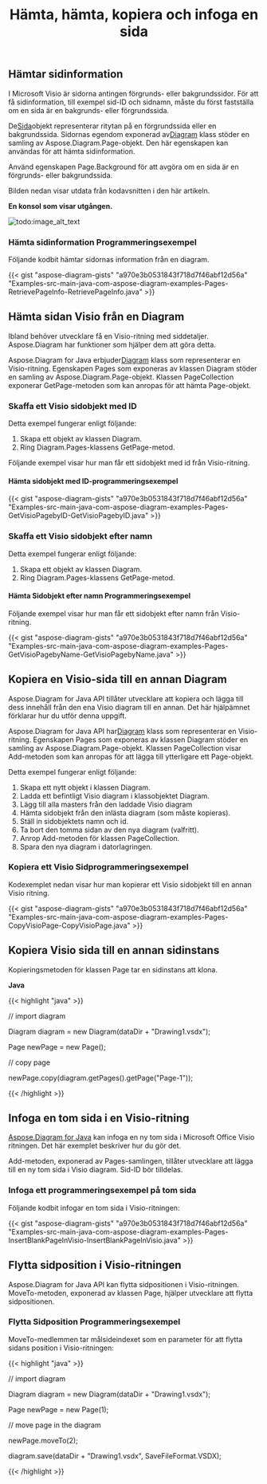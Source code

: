 ﻿---
title: Hämta, hämta, kopiera och infoga en sida
type: docs
weight: 10
url: /sv/java/retrieve-get-copy-and-insert-a-page/
---
## **Hämtar sidinformation**
I Microsoft Visio är sidorna antingen förgrunds- eller bakgrundssidor. För att få sidinformation, till exempel sid-ID och sidnamn, måste du först fastställa om en sida är en bakgrunds- eller förgrundssida.

 De[Sida](https://reference.aspose.com/diagram/java/com.aspose.diagram/Page)objekt representerar ritytan på en förgrundssida eller en bakgrundssida. Sidornas egendom exponerad av[Diagram](https://reference.aspose.com/diagram/java) klass stöder en samling av Aspose.Diagram.Page-objekt. Den här egenskapen kan användas för att hämta sidinformation.

Använd egenskapen Page.Background för att avgöra om en sida är en förgrunds- eller bakgrundssida.

Bilden nedan visar utdata från kodavsnitten i den här artikeln.

**En konsol som visar utgången.** 

![todo:image_alt_text](retrieve-get-copy-and-insert-a-page_1.png)
### **Hämta sidinformation Programmeringsexempel**
Följande kodbit hämtar sidornas information från en diagram.

{{< gist "aspose-diagram-gists" "a970e3b0531843f718d7f46abf12d56a" "Examples-src-main-java-com-aspose-diagram-examples-Pages-RetrievePageInfo-RetrievePageInfo.java" >}}
## **Hämta sidan Visio från en Diagram**
Ibland behöver utvecklare få en Visio-ritning med siddetaljer. Aspose.Diagram har funktioner som hjälper dem att göra detta.

 Aspose.Diagram for Java erbjuder[Diagram](https://reference.aspose.com/diagram/java/com.aspose.diagram/diagram) klass som representerar en Visio-ritning. Egenskapen Pages som exponeras av klassen Diagram stöder en samling av Aspose.Diagram.Page-objekt. Klassen PageCollection exponerar GetPage-metoden som kan anropas för att hämta Page-objekt.
### **Skaffa ett Visio sidobjekt med ID**
Detta exempel fungerar enligt följande:

1. Skapa ett objekt av klassen Diagram.
1. Ring Diagram.Pages-klassens GetPage-metod.

Följande exempel visar hur man får ett sidobjekt med id från Visio-ritning.
#### **Hämta sidobjekt med ID-programmeringsexempel**
{{< gist "aspose-diagram-gists" "a970e3b0531843f718d7f46abf12d56a" "Examples-src-main-java-com-aspose-diagram-examples-Pages-GetVisioPagebyID-GetVisioPagebyID.java" >}}
### **Skaffa ett Visio sidobjekt efter namn**
Detta exempel fungerar enligt följande:

1. Skapa ett objekt av klassen Diagram.
1. Ring Diagram.Pages-klassens GetPage-metod.
#### **Hämta Sidobjekt efter namn Programmeringsexempel**
Följande exempel visar hur man får ett sidobjekt efter namn från Visio-ritning.

{{< gist "aspose-diagram-gists" "a970e3b0531843f718d7f46abf12d56a" "Examples-src-main-java-com-aspose-diagram-examples-Pages-GetVisioPagebyName-GetVisioPagebyName.java" >}}
## **Kopiera en Visio-sida till en annan Diagram**
Aspose.Diagram for Java API tillåter utvecklare att kopiera och lägga till dess innehåll från den ena Visio diagram till en annan. Det här hjälpämnet förklarar hur du utför denna uppgift.

 Aspose.Diagram for Java API har[Diagram](https://reference.aspose.com/diagram/java/com.aspose.diagram/diagram) klass som representerar en Visio-ritning. Egenskapen Pages som exponeras av klassen Diagram stöder en samling av Aspose.Diagram.Page-objekt. Klassen PageCollection visar Add-metoden som kan anropas för att lägga till ytterligare ett Page-objekt.

Detta exempel fungerar enligt följande:

1. Skapa ett nytt objekt i klassen Diagram.
1. Ladda ett befintligt Visio diagram i klassobjektet Diagram.
1. Lägg till alla masters från den laddade Visio diagram
1. Hämta sidobjekt från den inlästa diagram (som måste kopieras).
1. Ställ in sidobjektets namn och id.
1. Ta bort den tomma sidan av den nya diagram (valfritt).
1. Anrop Add-metoden för klassen PageCollection.
1. Spara den nya diagram i datorlagringen.
### **Kopiera ett Visio Sidprogrammeringsexempel**
Kodexemplet nedan visar hur man kopierar ett Visio sidobjekt till en annan Visio ritning.

{{< gist "aspose-diagram-gists" "a970e3b0531843f718d7f46abf12d56a" "Examples-src-main-java-com-aspose-diagram-examples-Pages-CopyVisioPage-CopyVisioPage.java" >}}
## **Kopiera Visio sida till en annan sidinstans**
Kopieringsmetoden för klassen Page tar en sidinstans att klona.

**Java**

{{< highlight "java" >}}

 // import diagram

Diagram diagram = new Diagram(dataDir + "Drawing1.vsdx");

Page newPage = new Page();

// copy page

newPage.copy(diagram.getPages().getPage("Page-1"));

{{< /highlight >}}
## **Infoga en tom sida i en Visio-ritning**
[Aspose.Diagram for Java](https://products.aspose.com/diagram/java/) kan infoga en ny tom sida i Microsoft Office Visio ritningen. Det här exemplet beskriver hur du gör det.

Add-metoden, exponerad av Pages-samlingen, tillåter utvecklare att lägga till en ny tom sida i Visio diagram. Sid-ID bör tilldelas.
### **Infoga ett programmeringsexempel på tom sida**
Följande kodbit infogar en tom sida i Visio-ritningen:

{{< gist "aspose-diagram-gists" "a970e3b0531843f718d7f46abf12d56a" "Examples-src-main-java-com-aspose-diagram-examples-Pages-InsertBlankPageInVisio-InsertBlankPageInVisio.java" >}}
## **Flytta sidposition i Visio-ritningen**
Aspose.Diagram for Java API kan flytta sidpositionen i Visio-ritningen. MoveTo-metoden, exponerad av klassen Page, hjälper utvecklare att flytta sidpositionen.
### **Flytta Sidposition Programmeringsexempel**
MoveTo-medlemmen tar målsideindexet som en parameter för att flytta sidans position i Visio-ritningen:

{{< highlight "java" >}}

 // import diagram

Diagram diagram = new Diagram(dataDir + "Drawing1.vsdx");

Page newPage = new Page(1);

// move page in the diagram

newPage.moveTo(2);

diagram.save(dataDir + "Drawing1.vsdx", SaveFileFormat.VSDX);

{{< /highlight >}}
